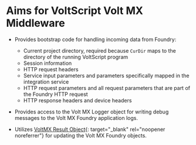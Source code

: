 # Aims for VoltScript Volt MX Middleware

- Provides bootstrap code for handling incoming data from Foundry:

    - Current project directory, required because `CurDir` maps to the directory of the running VoltScript program
    - Session information
    - HTTP request headers
    - Service input parameters and parameters specifically mapped in the integration service
    - HTTP request parameters and all request parameters that are part of the Foundry HTTP request
    - HTTP response headers and device headers

- Provides access to the Volt MX Logger object for writing debug messages to the Volt MX Foundry application logs.
- Utilizes [VoltMX Result Object](../references/apidoc/VoltMXObjects_VSID/VoltMXObjects_Library/VoltMxResultObject_ObjectClass.html){: target="_blank" rel="noopener noreferrer"} for updating the Volt MX Foundry objects.
